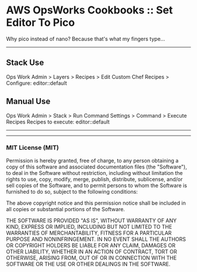 # AWS OpsWorks Cookbooks :: Set Editor To Pico

Why pico instead of nano? Because that's what my fingers type...

----

## Stack Use

Ops Work Admin > Layers > Recipes > Edit
Custom Chef Recipes > Configure: editor::default

## Manual Use

Ops Work Admin > Stack > Run Command
Settings > Command > Execute Recipes
Recipes to execute: editor::default

----
----

### MIT License (MIT)

Permission is hereby granted, free of charge, to any person obtaining a copy
of this software and associated documentation files (the "Software"), to deal
in the Software without restriction, including without limitation the rights
to use, copy, modify, merge, publish, distribute, sublicense, and/or sell
copies of the Software, and to permit persons to whom the Software is
furnished to do so, subject to the following conditions:

The above copyright notice and this permission notice shall be included in all
copies or substantial portions of the Software.

THE SOFTWARE IS PROVIDED "AS IS", WITHOUT WARRANTY OF ANY KIND, EXPRESS OR
IMPLIED, INCLUDING BUT NOT LIMITED TO THE WARRANTIES OF MERCHANTABILITY,
FITNESS FOR A PARTICULAR PURPOSE AND NONINFRINGEMENT. IN NO EVENT SHALL THE
AUTHORS OR COPYRIGHT HOLDERS BE LIABLE FOR ANY CLAIM, DAMAGES OR OTHER
LIABILITY, WHETHER IN AN ACTION OF CONTRACT, TORT OR OTHERWISE, ARISING FROM,
OUT OF OR IN CONNECTION WITH THE SOFTWARE OR THE USE OR OTHER DEALINGS IN THE
SOFTWARE.